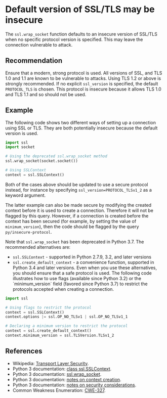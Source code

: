 # Default version of SSL/TLS may be insecure
The `ssl.wrap_socket` function defaults to an insecure version of SSL/TLS when no specific protocol version is specified. This may leave the connection vulnerable to attack.


## Recommendation
Ensure that a modern, strong protocol is used. All versions of SSL, and TLS 1.0 and 1.1 are known to be vulnerable to attacks. Using TLS 1.2 or above is strongly recommended. If no explicit `ssl_version` is specified, the default `PROTOCOL_TLS` is chosen. This protocol is insecure because it allows TLS 1.0 and TLS 1.1 and so should not be used.


## Example
The following code shows two different ways of setting up a connection using SSL or TLS. They are both potentially insecure because the default version is used.


```python
import ssl
import socket

# Using the deprecated ssl.wrap_socket method
ssl.wrap_socket(socket.socket())

# Using SSLContext
context = ssl.SSLContext()

```
Both of the cases above should be updated to use a secure protocol instead, for instance by specifying `ssl_version=PROTOCOL_TLSv1_2` as a keyword argument.

The latter example can also be made secure by modifying the created context before it is used to create a connection. Therefore it will not be flagged by this query. However, if a connection is created before the context has been secured (for example, by setting the value of `minimum_version`), then the code should be flagged by the query `py/insecure-protocol`.

Note that `ssl.wrap_socket` has been deprecated in Python 3.7. The recommended alternatives are:

* `ssl.SSLContext` - supported in Python 2.7.9, 3.2, and later versions
* `ssl.create_default_context` - a convenience function, supported in Python 3.4 and later versions.
Even when you use these alternatives, you should ensure that a safe protocol is used. The following code illustrates how to use flags (available since Python 3.2) or the \`minimum_version\` field (favored since Python 3.7) to restrict the protocols accepted when creating a connection.


```python
import ssl

# Using flags to restrict the protocol
context = ssl.SSLContext()
context.options |= ssl.OP_NO_TLSv1 | ssl.OP_NO_TLSv1_1

# Declaring a minimum version to restrict the protocol
context = ssl.create_default_context()
context.minimum_version = ssl.TLSVersion.TLSv1_2

```

## References
* Wikipedia: [ Transport Layer Security](https://en.wikipedia.org/wiki/Transport_Layer_Security).
* Python 3 documentation: [ class ssl.SSLContext](https://docs.python.org/3/library/ssl.html#ssl.SSLContext).
* Python 3 documentation: [ ssl.wrap_socket](https://docs.python.org/3/library/ssl.html#ssl.wrap_socket).
* Python 3 documentation: [ notes on context creation](https://docs.python.org/3/library/ssl.html#functions-constants-and-exceptions).
* Python 3 documentation: [ notes on security considerations](https://docs.python.org/3/library/ssl.html#ssl-security).
* Common Weakness Enumeration: [CWE-327](https://cwe.mitre.org/data/definitions/327.html).
